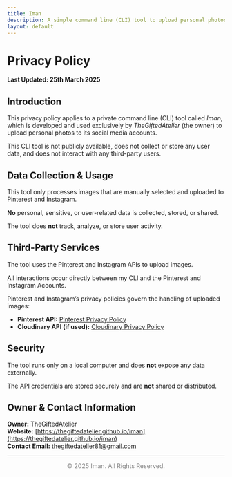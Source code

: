 ```yaml
---
title: Iman
description: A simple command line (CLI) tool to upload personal photos to social media accounts
layout: default
---
```


# Privacy Policy

**Last Updated: 25th March 2025**

## Introduction

This privacy policy applies to a private command line (CLI) tool called *Iman*, which is developed and used exclusively by *TheGiftedAtelier* (the owner) to upload personal photos to its social media accounts.

This CLI tool is not publicly available, does not collect or store any user data, and does not interact with any third-party users.

## Data Collection & Usage

This tool only processes images that are manually selected and uploaded to Pinterest and Instagram.

**No** personal, sensitive, or user-related data is collected, stored, or shared.

The tool does **not** track, analyze, or store user activity.

## Third-Party Services

The tool uses the Pinterest and Instagram APIs to upload images.

All interactions occur directly between my CLI and the Pinterest and Instagram Accounts.

Pinterest and Instagram’s privacy policies govern the handling of uploaded images:
- **Pinterest API:** [Pinterest Privacy Policy](https://policy.pinterest.com/en/privacy-policy)  
- **Cloudinary API (if used):** [Cloudinary Privacy Policy](https://cloudinary.com/privacy)  

## Security

The tool runs only on a local computer and does **not** expose any data externally.

The API credentials are stored securely and are **not** shared or distributed.

## Owner & Contact Information

**Owner:** TheGiftedAtelier  
**Website:** [https://thegiftedatelier.github.io/iman](https://thegiftedatelier.github.io/iman)  
**Contact Email:** [thegiftedatelier81@gmail.com](mailto:thegiftedatelier81@gmail.com)

---

<div style="text-align: center; font-size: 14px; color: gray;">
  © 2025 Iman. All Rights Reserved.
</div>
